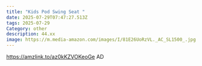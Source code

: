 ```yaml
---
title: "Kids Pod Swing Seat "
date: 2025-07-29T07:47:27.513Z
tags: 2025-07-29
Category: other
description: 44.xx
image: https://m.media-amazon.com/images/I/81E26UoRzVL._AC_SL1500_.jpg
---
```

https://amzlink.to/az0kKZVOKeoGe
AD